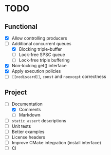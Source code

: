 # TODO

## Functional

- [x] Allow controlling producers
- [ ] Additional concurrent queues
  - [x] Blocking triple-buffer
  - [ ] Lock-free SPSC queue
  - [ ] Lock-free triple buffering
- [x] Non-locking get() interface
- [x] Apply execution policies
- [ ] `[[nodiscard]]`, `const` and `noexcept` correctness

## Project

- [ ] Documentation
  - [x] Comments
  - [ ] Markdown
- [ ] `static_assert` descriptions
- [ ] Unit tests
- [ ] Better examples
- [ ] License headers
- [ ] Improve CMake integration (install interface)
- [ ] CI